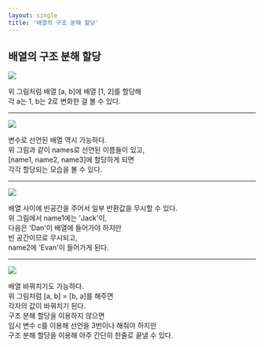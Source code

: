 ```yaml
---
layout: single
title: '배열의 구조 분해 할당'
---
```



<h2>배열의 구조 분해 할당</h2>  



![](https://images.velog.io/images/skagns211/post/ec9ad007-9a73-450e-80b7-bd280f0ffbe8/%E1%84%89%E1%85%B3%E1%84%8F%E1%85%B3%E1%84%85%E1%85%B5%E1%86%AB%E1%84%89%E1%85%A3%E1%86%BA%202021-08-14%20%E1%84%8B%E1%85%A9%E1%84%92%E1%85%AE%202.42.18.png)  

위 그림처럼 배열 [a, b]에 배열 [1, 2]를 할당해  
각 a는 1, b는 2로 변화한 걸 볼 수 있다.  

***  

![](https://images.velog.io/images/skagns211/post/ab465bf9-564a-4305-81b8-66498efebcbb/%E1%84%89%E1%85%B3%E1%84%8F%E1%85%B3%E1%84%85%E1%85%B5%E1%86%AB%E1%84%89%E1%85%A3%E1%86%BA%202021-08-14%20%E1%84%8B%E1%85%A9%E1%84%92%E1%85%AE%202.51.24.png)  

변수로 선언된 배열 역시 가능하다.  
위 그림과 같이 names로 선언된 이름들이 있고,  
[name1, name2, name3]에 할당하게 되면  
각각 할당되는 모습을 볼 수 있다.  

***

![](https://images.velog.io/images/skagns211/post/1bc92200-c23c-4b5e-afd2-2101a303a4ce/%E1%84%89%E1%85%B3%E1%84%8F%E1%85%B3%E1%84%85%E1%85%B5%E1%86%AB%E1%84%89%E1%85%A3%E1%86%BA%202021-08-14%20%E1%84%8B%E1%85%A9%E1%84%92%E1%85%AE%202.59.33.png)

배열 사이에 빈공간을 주어서 일부 반환값을 무시할 수 있다.  
위 그림에서 name1에는 'Jack'이,  
다음은 'Dan'이 배열에 들어가야 하지만  
빈 공간이므로 무시되고,  
name2에 'Evan'이 들어가게 된다.  

***

![](https://images.velog.io/images/skagns211/post/49d47443-fdd9-4700-bc48-800ee528532c/%E1%84%89%E1%85%B3%E1%84%8F%E1%85%B3%E1%84%85%E1%85%B5%E1%86%AB%E1%84%89%E1%85%A3%E1%86%BA%202021-08-14%20%E1%84%8B%E1%85%A9%E1%84%92%E1%85%AE%203.05.32.png)  

배열 바꿔치기도 가능하다.  
위 그림처럼 [a, b] = [b, a]를 해주면  
각자의 값이 바꿔치기 된다.  
구조 분해 할당을 이용하지 않으면  
임시 변수 c를 이용해 선언을 3번이나 해줘야 하지만  
구조 분해 할당을 이용해 아주 간단히 한줄로 끝낼 수 있다.